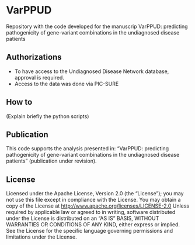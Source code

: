 # VarPPUD
Repository with the code developed for the manuscrip VarPPUD: predicting pathogenicity of gene-variant combinations in the undiagnosed disease patients

## Authorizations
- To have access to the Undiagnosed Disease Network database, approval is required.
- Access to the data was done via PIC-SURE


## How to
(Explain briefly the python scripts)


## Publication
This code supports the analysis presented in: “VarPPUD: predicting pathogenicity of gene-variant combinations in the undiagnosed disease patients” (publication under revision).


## License
Licensed under the Apache License, Version 2.0 (the “License”);
you may not use this file except in compliance with the License.
You may obtain a copy of the License at
    http://www.apache.org/licenses/LICENSE-2.0
Unless required by applicable law or agreed to in writing, software
distributed under the License is distributed on an “AS IS” BASIS,
WITHOUT WARRANTIES OR CONDITIONS OF ANY KIND, either express or implied.
See the License for the specific language governing permissions and
limitations under the License.
